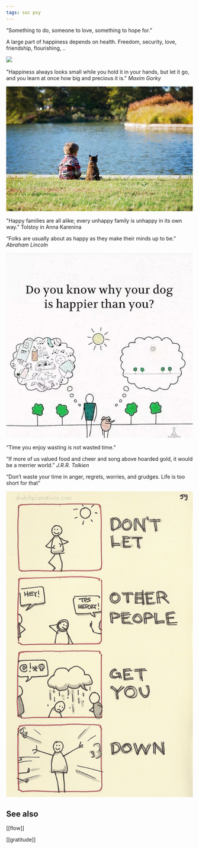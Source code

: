 ```yaml
---
tags: soc psy
---
```


“Something to do, someone to love, something to hope for.”

A large part of happiness depends on health. Freedom, security, love, friendship, flourishing, .. 

![](/assets/static/img/notice-when-you-are-happy.png)

"Happiness always looks small while you hold it in your hands, but let it go, and you learn at once how big and precious it is." _Maxim Gorky_

![](/assets/static/img/boy-and-cat.jpeg)


"Happy families are all alike; every unhappy family is unhappy in its own way." Tolstoy in Anna Karenina

“Folks are usually about as happy as they make their minds up to be.” _Abraham Lincoln_

![](/assets/static/img/happier-dog.jpeg)

“Time you enjoy wasting is not wasted time.” 

“If more of us valued food and cheer and song above hoarded gold, it would be a merrier world.” _J.R.R. Tolkien_

“Don’t waste your time in anger, regrets, worries, and grudges. Life is too short for that” 

![](/assets/static/img/dont-let-them-get-you-down.jpeg)

## See also 

[[flow]]

[[gratitude]]
